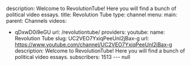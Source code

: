 description: Welcome to RevolutionTube! Here you will find a bunch of political video
  essays.
title: Revolution Tube
type: channel
menu:
  main:
    parent: Channels
videos:
- qDxwD0i9eGU
url: /revolutiontube/
providers:
  youtube:
    name: Revolution Tube
    slug: UC2VEO7YxiqPeeUnI2jBax-g
    url: https://www.youtube.com/channel/UC2VEO7YxiqPeeUnI2jBax-g
    description: Welcome to RevolutionTube! Here you will find a bunch of political
      video essays.
    subscribers: 1513
--- null
